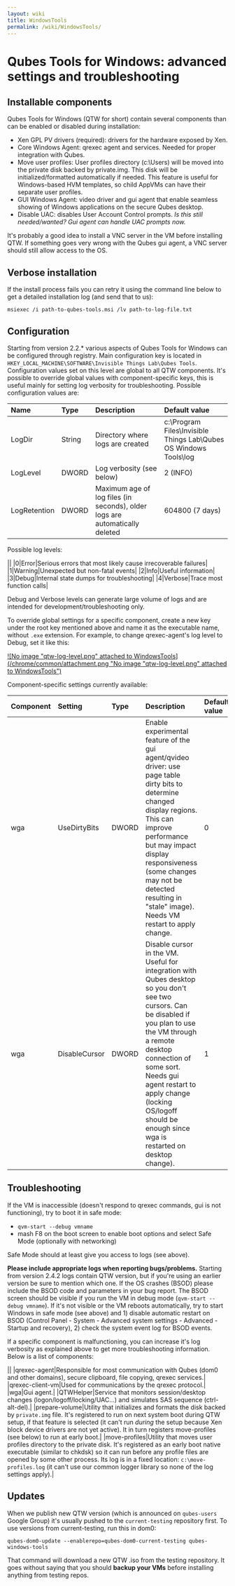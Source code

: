 ```yaml
---
layout: wiki
title: WindowsTools
permalink: /wiki/WindowsTools/
---
```


Qubes Tools for Windows: advanced settings and troubleshooting
==============================================================

Installable components
----------------------

Qubes Tools for Windows (QTW for short) contain several components than can be enabled or disabled during installation:

-   Xen GPL PV drivers (required): drivers for the hardware exposed by Xen.
-   Core Windows Agent: qrexec agent and services. Needed for proper integration with Qubes.
-   Move user profiles: User profiles directory (c:\\Users) will be moved into the private disk backed by private.img. This disk will be initialized/formatted automatically if needed. This feature is useful for Windows-based HVM templates, so child AppVMs can have their separate user profiles.
-   GUI Windows Agent: video driver and gui agent that enable seamless showing of Windows applications on the secure Qubes desktop.
-   Disable UAC: disables User Account Control prompts. *Is this still needed/wanted? Gui agent can handle UAC prompts now.*

It's probably a good idea to install a VNC server in the VM before installing QTW. If something goes very wrong with the Qubes gui agent, a VNC server should still allow access to the OS.

Verbose installation
--------------------

If the install process fails you can retry it using the command line below to get a detailed installation log (and send that to us):

`msiexec /i path-to-qubes-tools.msi /lv path-to-log-file.txt`

Configuration
-------------

Starting from version 2.2.\* various aspects of Qubes Tools for Windows can be configured through registry. Main configuration key is located in `HKEY_LOCAL_MACHINE\SOFTWARE\Invisible Things Lab\Qubes Tools`. Configuration values set on this level are global to all QTW components. It's possible to override global values with component-specific keys, this is useful mainly for setting log verbosity for troubleshooting. Possible configuration values are:

|**Name**|**Type**|**Description**|**Default value**|
|:-------|:-------|:--------------|:----------------|
|LogDir|String|Directory where logs are created|c:\\Program Files\\Invisible Things Lab\\Qubes OS Windows Tools\\log|
|LogLevel|DWORD|Log verbosity (see below)|2 (INFO)|
|LogRetention|DWORD|Maximum age of log files (in seconds), older logs are automatically deleted|604800 (7 days)|

Possible log levels:

||
|0|Error|Serious errors that most likely cause irrecoverable failures|
|1|Warning|Unexpected but non-fatal events|
|2|Info|Useful information|
|3|Debug|Internal state dumps for troubleshooting|
|4|Verbose|Trace most function calls|

Debug and Verbose levels can generate large volume of logs and are intended for development/troubleshooting only.

To override global settings for a specific component, create a new key under the root key mentioned above and name it as the executable name, without `.exe` extension. For example, to change qrexec-agent's log level to Debug, set it like this:

[![No image "qtw-log-level.png" attached to WindowsTools](/chrome/common/attachment.png "No image "qtw-log-level.png" attached to WindowsTools")](/attachment/wiki/WindowsTools/qtw-log-level.png)

Component-specific settings currently available:

|**Component**|**Setting**|**Type**|**Description**|**Default value**|
|:------------|:----------|:-------|:--------------|:----------------|
|wga|UseDirtyBits|DWORD|Enable experimental feature of the gui agent/qvideo driver: use page table dirty bits to determine changed display regions. This can improve performance but may impact display responsiveness (some changes may not be detected resulting in "stale" image). Needs VM restart to apply change.|0|
|wga|DisableCursor|DWORD|Disable cursor in the VM. Useful for integration with Qubes desktop so you don't see two cursors. Can be disabled if you plan to use the VM through a remote desktop connection of some sort. Needs gui agent restart to apply change (locking OS/logoff should be enough since wga is restarted on desktop change).|1|

Troubleshooting
---------------

If the VM is inaccessible (doesn't respond to qrexec commands, gui is not functioning), try to boot it in safe mode:

-   `qvm-start --debug vmname`
-   mash F8 on the boot screen to enable boot options and select Safe Mode (optionally with networking)

Safe Mode should at least give you access to logs (see above).

**Please include appropriate logs when reporting bugs/problems.** Starting from version 2.4.2 logs contain QTW version, but if you're using an earlier version be sure to mention which one. If the OS crashes (BSOD) please include the BSOD code and parameters in your bug report. The BSOD screen should be visible if you run the VM in debug mode (`qvm-start --debug vmname`). If it's not visible or the VM reboots automatically, try to start Windows in safe mode (see above) and 1) disable automatic restart on BSOD (Control Panel - System - Advanced system settings - Advanced - Startup and recovery), 2) check the system event log for BSOD events.

If a specific component is malfunctioning, you can increase it's log verbosity as explained above to get more troubleshooting information. Below is a list of components:

||
|qrexec-agent|Responsible for most communication with Qubes (dom0 and other domains), secure clipboard, file copying, qrexec services.|
|qrexec-client-vm|Used for communications by the qrexec protocol.|
|wga|Gui agent.|
|QTWHelper|Service that monitors session/desktop changes (logon/logoff/locking/UAC...) and simulates SAS sequence (ctrl-alt-del).|
|prepare-volume|Utility that initializes and formats the disk backed by `private.img` file. It's registered to run on next system boot during QTW setup, if that feature is selected (it can't run *during* the setup because Xen block device drivers are not yet active). It in turn registers move-profiles (see below) to run at early boot.|
|move-profiles|Utility that moves user profiles directory to the private disk. It's registered as an early boot native executable (similar to chkdsk) so it can run before any profile files are opened by some other process. Its log is in a fixed location: `c:\move-profiles.log` (it can't use our common logger library so none of the log settings apply).|

Updates
-------

When we publish new QTW version (which is announced on `qubes-users` Google Group) it's usually pushed to the `current-testing` repository first. To use versions from current-testing, run this in dom0:

`qubes-dom0-update --enablerepo=qubes-dom0-current-testing qubes-windows-tools`

That command will download a new QTW .iso from the testing repository. It goes without saying that you should **backup your VMs** before installing anything from testing repos.
